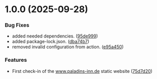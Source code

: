 # 1.0.0 (2025-09-28)


### Bug Fixes

* added needed dependencies. ([95de999](https://github.com/Paladins-Inn/www-paladins-inn-de/commit/95de999344b61df6a9382b8880fb2b7aa07a3a4b))
* added package-lock.json. ([dba74b7](https://github.com/Paladins-Inn/www-paladins-inn-de/commit/dba74b70bbb73e11953501d33e72041aeacb528a))
* removed invalid configuration from action. ([e95a450](https://github.com/Paladins-Inn/www-paladins-inn-de/commit/e95a4505778cb21e906d740835a7821ce45d0984))


### Features

* First check-in of the www.paladins-inn.de static website ([75d7d20](https://github.com/Paladins-Inn/www-paladins-inn-de/commit/75d7d20716d5a1d81ba8449b89e9a0d45067ee86))
